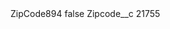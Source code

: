 <?xml version="1.0" encoding="UTF-8"?>
<CustomMetadata xmlns="http://soap.sforce.com/2006/04/metadata" xmlns:xsi="http://www.w3.org/2001/XMLSchema-instance" xmlns:xsd="http://www.w3.org/2001/XMLSchema">
    <label>ZipCode894</label>
    <protected>false</protected>
    <values>
        <field>Zipcode__c</field>
        <value xsi:type="xsd:string">21755</value>
    </values>
</CustomMetadata>
